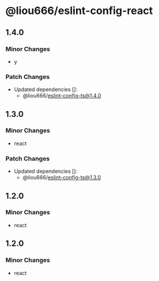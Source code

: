 # @liou666/eslint-config-react

## 1.4.0

### Minor Changes

- y

### Patch Changes

- Updated dependencies []:
  - @liou666/eslint-config-ts@1.4.0

## 1.3.0

### Minor Changes

- react

### Patch Changes

- Updated dependencies []:
  - @liou666/eslint-config-ts@1.3.0

## 1.2.0

### Minor Changes

- react

## 1.2.0

### Minor Changes

- react
